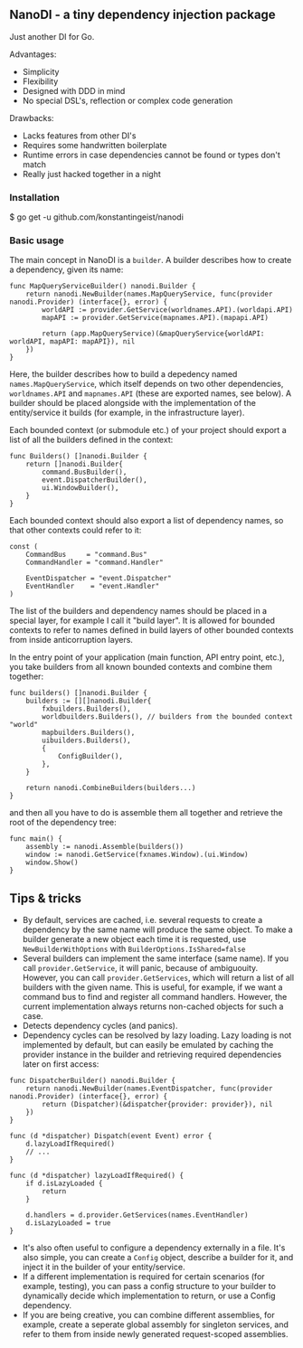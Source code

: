 ## NanoDI - a tiny dependency injection package

Just another DI for Go.

Advantages:
* Simplicity
* Flexibility
* Designed with DDD in mind
* No special DSL's, reflection or complex code generation

Drawbacks:
* Lacks features from other DI's
* Requires some handwritten boilerplate
* Runtime errors in case dependencies cannot be found or types don't match
* Really just hacked together in a night

### Installation

$ go get -u github.com/konstantingeist/nanodi

### Basic usage

The main concept in NanoDI is a `builder`. A builder describes how to create a dependency, given its name:

```
func MapQueryServiceBuilder() nanodi.Builder {
	return nanodi.NewBuilder(names.MapQueryService, func(provider nanodi.Provider) (interface{}, error) {
		worldAPI := provider.GetService(worldnames.API).(worldapi.API)
		mapAPI := provider.GetService(mapnames.API).(mapapi.API)

		return (app.MapQueryService)(&mapQueryService{worldAPI: worldAPI, mapAPI: mapAPI}), nil
	})
}
```

Here, the builder describes how to build a depedency named `names.MapQueryService`, which itself depends on two other dependencies, `worldnames.API` and `mapnames.API` (these are exported names, see below). A builder should be placed alongside with the implementation of the entity/service it builds (for example, in the infrastructure layer).

Each bounded context (or submodule etc.) of your project should export a list of all the builders defined in the context:

```
func Builders() []nanodi.Builder {
	return []nanodi.Builder{
		command.BusBuilder(),
		event.DispatcherBuilder(),
		ui.WindowBuilder(),
	}
}
```

Each bounded context should also export a list of dependency names, so that other contexts could refer to it:

```
const (
	CommandBus     = "command.Bus"
	CommandHandler = "command.Handler"

	EventDispatcher = "event.Dispatcher"
	EventHandler    = "event.Handler"
)
```

The list of the builders and dependency names should be placed in a special layer, for example I call it "build layer". It is allowed for bounded contexts to refer to names defined in build layers of other bounded contexts from inside anticorruption layers.

In the entry point of your application (main function, API entry point, etc.), you take builders from all known bounded contexts and combine them together:

```
func builders() []nanodi.Builder {
	builders := [][]nanodi.Builder{
		fxbuilders.Builders(),
		worldbuilders.Builders(), // builders from the bounded context "world"
		mapbuilders.Builders(),
		uibuilders.Builders(),
		{
			ConfigBuilder(),
		},
	}

	return nanodi.CombineBuilders(builders...)
}
```

and then all you have to do is assemble them all together and retrieve the root of the dependency tree:

```
func main() {
	assembly := nanodi.Assemble(builders())
	window := nanodi.GetService(fxnames.Window).(ui.Window)
	window.Show()
}
```

## Tips & tricks

* By default, services are cached, i.e. several requests to create a dependency by the same name will produce the same object. To make a builder generate a new object each time it is requested, use `NewBuilderWithOptions` with `BuilderOptions.IsShared=false`
* Several builders can implement the same interface (same name). If you call `provider.GetService`, it will panic, because of ambiguouity. However, you can call `provider.GetServices`, which will return a list of all builders with the given name. This is useful, for example, if we want a command bus to find and register all command handlers. However, the current implementation always returns non-cached objects for such a case.
* Detects dependency cycles (and panics).
* Dependency cycles can be resolved by lazy loading. Lazy loading is not implemented by default, but can easily be emulated by caching the provider instance in the builder and retrieving required dependencies later on first access:

```
func DispatcherBuilder() nanodi.Builder {
	return nanodi.NewBuilder(names.EventDispatcher, func(provider nanodi.Provider) (interface{}, error) {
		return (Dispatcher)(&dispatcher{provider: provider}), nil
	})
}

func (d *dispatcher) Dispatch(event Event) error {
	d.lazyLoadIfRequired()
	// ...
}

func (d *dispatcher) lazyLoadIfRequired() {
	if d.isLazyLoaded {
		return
	}

	d.handlers = d.provider.GetServices(names.EventHandler)
	d.isLazyLoaded = true
}
```

* It's also often useful to configure a dependency externally in a file. It's also simple, you can create a `Config` object, describe a builder for it, and inject it in the builder of your entity/service.
* If a different implementation is required for certain scenarios (for example, testing), you can pass a config structure to your builder to dynamically decide which implementation to return, or use a Config dependency.
* If you are being creative, you can combine different assemblies, for example, create a seperate global assembly for singleton services, and refer to them from inside newly generated request-scoped assemblies.
